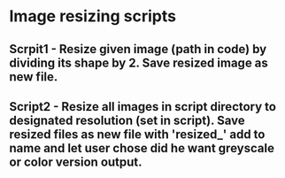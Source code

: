 # Image resizing scripts

## Scrpit1 - Resize given image (path in code) by dividing its shape by 2. Save resized image as new file.

## Script2 - Resize all images in script directory to designated resolution (set in script). Save resized files as new file with 'resized_' add to name and let user chose did he want greyscale or color version output.
